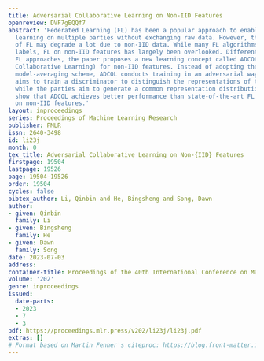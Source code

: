 ```yaml
---
title: Adversarial Collaborative Learning on Non-IID Features
openreview: DVF7gEQQf7
abstract: 'Federated Learning (FL) has been a popular approach to enable collaborative
  learning on multiple parties without exchanging raw data. However, the model performance
  of FL may degrade a lot due to non-IID data. While many FL algorithms focus on non-IID
  labels, FL on non-IID features has largely been overlooked. Different from typical
  FL approaches, the paper proposes a new learning concept called ADCOL (Adversarial
  Collaborative Learning) for non-IID features. Instead of adopting the widely used
  model-averaging scheme, ADCOL conducts training in an adversarial way: the server
  aims to train a discriminator to distinguish the representations of the parties,
  while the parties aim to generate a common representation distribution. Our experiments
  show that ADCOL achieves better performance than state-of-the-art FL algorithms
  on non-IID features.'
layout: inproceedings
series: Proceedings of Machine Learning Research
publisher: PMLR
issn: 2640-3498
id: li23j
month: 0
tex_title: Adversarial Collaborative Learning on Non-{IID} Features
firstpage: 19504
lastpage: 19526
page: 19504-19526
order: 19504
cycles: false
bibtex_author: Li, Qinbin and He, Bingsheng and Song, Dawn
author:
- given: Qinbin
  family: Li
- given: Bingsheng
  family: He
- given: Dawn
  family: Song
date: 2023-07-03
address: 
container-title: Proceedings of the 40th International Conference on Machine Learning
volume: '202'
genre: inproceedings
issued:
  date-parts:
  - 2023
  - 7
  - 3
pdf: https://proceedings.mlr.press/v202/li23j/li23j.pdf
extras: []
# Format based on Martin Fenner's citeproc: https://blog.front-matter.io/posts/citeproc-yaml-for-bibliographies/
---
```

